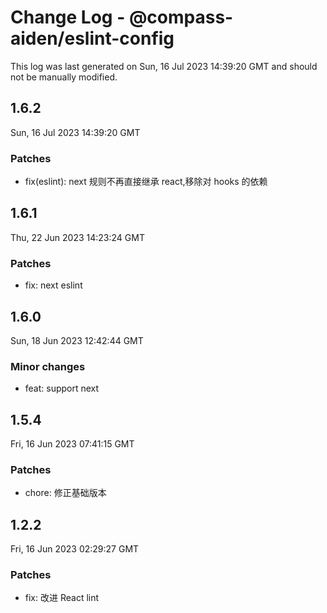 # Change Log - @compass-aiden/eslint-config

This log was last generated on Sun, 16 Jul 2023 14:39:20 GMT and should not be manually modified.

## 1.6.2

Sun, 16 Jul 2023 14:39:20 GMT

### Patches

- fix(eslint): next 规则不再直接继承 react,移除对 hooks 的依赖

## 1.6.1

Thu, 22 Jun 2023 14:23:24 GMT

### Patches

- fix: next eslint

## 1.6.0

Sun, 18 Jun 2023 12:42:44 GMT

### Minor changes

- feat: support next

## 1.5.4

Fri, 16 Jun 2023 07:41:15 GMT

### Patches

- chore: 修正基础版本

## 1.2.2

Fri, 16 Jun 2023 02:29:27 GMT

### Patches

- fix: 改进 React lint
